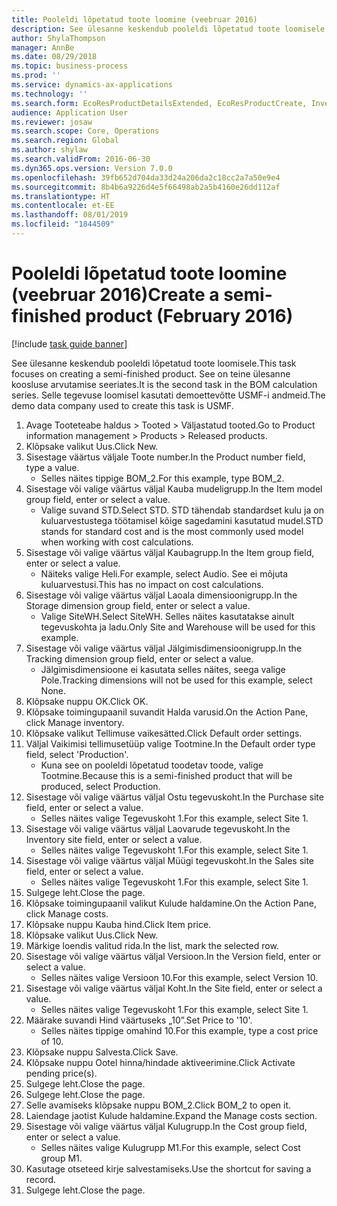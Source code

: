```yaml
---
title: Pooleldi lõpetatud toote loomine (veebruar 2016)
description: See ülesanne keskendub pooleldi lõpetatud toote loomisele.
author: ShylaThompson
manager: AnnBe
ms.date: 08/29/2018
ms.topic: business-process
ms.prod: ''
ms.service: dynamics-ax-applications
ms.technology: ''
ms.search.form: EcoResProductDetailsExtended, EcoResProductCreate, InventItemOrderSetup, InventItemPrice
audience: Application User
ms.reviewer: josaw
ms.search.scope: Core, Operations
ms.search.region: Global
ms.author: shylaw
ms.search.validFrom: 2016-06-30
ms.dyn365.ops.version: Version 7.0.0
ms.openlocfilehash: 39fb652d704da33d24a206da2c18cc2a7a50e9e4
ms.sourcegitcommit: 8b4b6a9226d4e5f66498ab2a5b4160e26dd112af
ms.translationtype: HT
ms.contentlocale: et-EE
ms.lasthandoff: 08/01/2019
ms.locfileid: "1844509"
---
```

# <a name="create-a-semi-finished-product-february-2016"></a><span data-ttu-id="7b6a1-103">Pooleldi lõpetatud toote loomine (veebruar 2016)</span><span class="sxs-lookup"><span data-stu-id="7b6a1-103">Create a semi-finished product (February 2016)</span></span>

[!include [task guide banner](../../includes/task-guide-banner.md)]

<span data-ttu-id="7b6a1-104">See ülesanne keskendub pooleldi lõpetatud toote loomisele.</span><span class="sxs-lookup"><span data-stu-id="7b6a1-104">This task focuses on creating a semi-finished product.</span></span> <span data-ttu-id="7b6a1-105">See on teine ülesanne koosluse arvutamise seeriates.</span><span class="sxs-lookup"><span data-stu-id="7b6a1-105">It is the second task in the BOM calculation series.</span></span> <span data-ttu-id="7b6a1-106">Selle tegevuse loomisel kasutati demoettevõtte USMF-i andmeid.</span><span class="sxs-lookup"><span data-stu-id="7b6a1-106">The demo data company used to create this task is USMF.</span></span>

1. <span data-ttu-id="7b6a1-107">Avage Tooteteabe haldus > Tooted > Väljastatud tooted.</span><span class="sxs-lookup"><span data-stu-id="7b6a1-107">Go to Product information management > Products > Released products.</span></span>
2. <span data-ttu-id="7b6a1-108">Klõpsake valikut Uus.</span><span class="sxs-lookup"><span data-stu-id="7b6a1-108">Click New.</span></span>
3. <span data-ttu-id="7b6a1-109">Sisestage väärtus väljale Toote number.</span><span class="sxs-lookup"><span data-stu-id="7b6a1-109">In the Product number field, type a value.</span></span>
    * <span data-ttu-id="7b6a1-110">Selles näites tippige BOM_2.</span><span class="sxs-lookup"><span data-stu-id="7b6a1-110">For this example, type BOM_2.</span></span>  
4. <span data-ttu-id="7b6a1-111">Sisestage või valige väärtus väljal Kauba mudeligrupp.</span><span class="sxs-lookup"><span data-stu-id="7b6a1-111">In the Item model group field, enter or select a value.</span></span>
    * <span data-ttu-id="7b6a1-112">Valige suvand STD.</span><span class="sxs-lookup"><span data-stu-id="7b6a1-112">Select STD.</span></span> <span data-ttu-id="7b6a1-113">STD tähendab standardset kulu ja on kuluarvestustega töötamisel kõige sagedamini kasutatud mudel.</span><span class="sxs-lookup"><span data-stu-id="7b6a1-113">STD stands for standard cost and is the most commonly used model when working with cost calculations.</span></span>  
5. <span data-ttu-id="7b6a1-114">Sisestage või valige väärtus väljal Kaubagrupp.</span><span class="sxs-lookup"><span data-stu-id="7b6a1-114">In the Item group field, enter or select a value.</span></span>
    * <span data-ttu-id="7b6a1-115">Näiteks valige Heli.</span><span class="sxs-lookup"><span data-stu-id="7b6a1-115">For example, select Audio.</span></span> <span data-ttu-id="7b6a1-116">See ei mõjuta kuluarvestusi.</span><span class="sxs-lookup"><span data-stu-id="7b6a1-116">This has no impact on cost calculations.</span></span>  
6. <span data-ttu-id="7b6a1-117">Sisestage või valige väärtus väljal Laoala dimensioonigrupp.</span><span class="sxs-lookup"><span data-stu-id="7b6a1-117">In the Storage dimension group field, enter or select a value.</span></span>
    * <span data-ttu-id="7b6a1-118">Valige SiteWH.</span><span class="sxs-lookup"><span data-stu-id="7b6a1-118">Select SiteWH.</span></span> <span data-ttu-id="7b6a1-119">Selles näites kasutatakse ainult tegevuskohta ja ladu.</span><span class="sxs-lookup"><span data-stu-id="7b6a1-119">Only Site and Warehouse will be used for this example.</span></span>  
7. <span data-ttu-id="7b6a1-120">Sisestage või valige väärtus väljal Jälgimisdimensioonigrupp.</span><span class="sxs-lookup"><span data-stu-id="7b6a1-120">In the Tracking dimension group field, enter or select a value.</span></span>
    * <span data-ttu-id="7b6a1-121">Jälgimisdimensioone ei kasutata selles näites, seega valige Pole.</span><span class="sxs-lookup"><span data-stu-id="7b6a1-121">Tracking dimensions will not be used for this example, select None.</span></span>  
8. <span data-ttu-id="7b6a1-122">Klõpsake nuppu OK.</span><span class="sxs-lookup"><span data-stu-id="7b6a1-122">Click OK.</span></span>
9. <span data-ttu-id="7b6a1-123">Klõpsake toimingupaanil suvandit Halda varusid.</span><span class="sxs-lookup"><span data-stu-id="7b6a1-123">On the Action Pane, click Manage inventory.</span></span>
10. <span data-ttu-id="7b6a1-124">Klõpsake valikut Tellimuse vaikesätted.</span><span class="sxs-lookup"><span data-stu-id="7b6a1-124">Click Default order settings.</span></span>
11. <span data-ttu-id="7b6a1-125">Väljal Vaikimisi tellimusetüüp valige Tootmine.</span><span class="sxs-lookup"><span data-stu-id="7b6a1-125">In the Default order type field, select 'Production'.</span></span>
    * <span data-ttu-id="7b6a1-126">Kuna see on pooleldi lõpetatud toodetav toode, valige Tootmine.</span><span class="sxs-lookup"><span data-stu-id="7b6a1-126">Because this is a semi-finished product that will be produced, select Production.</span></span>  
12. <span data-ttu-id="7b6a1-127">Sisestage või valige väärtus väljal Ostu tegevuskoht.</span><span class="sxs-lookup"><span data-stu-id="7b6a1-127">In the Purchase site field, enter or select a value.</span></span>
    * <span data-ttu-id="7b6a1-128">Selles näites valige Tegevuskoht 1.</span><span class="sxs-lookup"><span data-stu-id="7b6a1-128">For this example, select Site 1.</span></span>  
13. <span data-ttu-id="7b6a1-129">Sisestage või valige väärtus väljal Laovarude tegevuskoht.</span><span class="sxs-lookup"><span data-stu-id="7b6a1-129">In the Inventory site field, enter or select a value.</span></span>
    * <span data-ttu-id="7b6a1-130">Selles näites valige Tegevuskoht 1.</span><span class="sxs-lookup"><span data-stu-id="7b6a1-130">For this example, select Site 1.</span></span>  
14. <span data-ttu-id="7b6a1-131">Sisestage või valige väärtus väljal Müügi tegevuskoht.</span><span class="sxs-lookup"><span data-stu-id="7b6a1-131">In the Sales site field, enter or select a value.</span></span>
    * <span data-ttu-id="7b6a1-132">Selles näites valige Tegevuskoht 1.</span><span class="sxs-lookup"><span data-stu-id="7b6a1-132">For this example, select Site 1.</span></span>  
15. <span data-ttu-id="7b6a1-133">Sulgege leht.</span><span class="sxs-lookup"><span data-stu-id="7b6a1-133">Close the page.</span></span>
16. <span data-ttu-id="7b6a1-134">Klõpsake toimingupaanil valikut Kulude haldamine.</span><span class="sxs-lookup"><span data-stu-id="7b6a1-134">On the Action Pane, click Manage costs.</span></span>
17. <span data-ttu-id="7b6a1-135">Klõpsake nuppu Kauba hind.</span><span class="sxs-lookup"><span data-stu-id="7b6a1-135">Click Item price.</span></span>
18. <span data-ttu-id="7b6a1-136">Klõpsake valikut Uus.</span><span class="sxs-lookup"><span data-stu-id="7b6a1-136">Click New.</span></span>
19. <span data-ttu-id="7b6a1-137">Märkige loendis valitud rida.</span><span class="sxs-lookup"><span data-stu-id="7b6a1-137">In the list, mark the selected row.</span></span>
20. <span data-ttu-id="7b6a1-138">Sisestage või valige väärtus väljal Versioon.</span><span class="sxs-lookup"><span data-stu-id="7b6a1-138">In the Version field, enter or select a value.</span></span>
    * <span data-ttu-id="7b6a1-139">Selles näites valige Versioon 10.</span><span class="sxs-lookup"><span data-stu-id="7b6a1-139">For this example, select Version 10.</span></span>  
21. <span data-ttu-id="7b6a1-140">Sisestage või valige väärtus väljal Koht.</span><span class="sxs-lookup"><span data-stu-id="7b6a1-140">In the Site field, enter or select a value.</span></span>
    * <span data-ttu-id="7b6a1-141">Selles näites valige Tegevuskoht 1.</span><span class="sxs-lookup"><span data-stu-id="7b6a1-141">For this example, select Site 1.</span></span>  
22. <span data-ttu-id="7b6a1-142">Määrake suvandi Hind väärtuseks „10”.</span><span class="sxs-lookup"><span data-stu-id="7b6a1-142">Set Price to '10'.</span></span>
    * <span data-ttu-id="7b6a1-143">Selles näites tippige omahind 10.</span><span class="sxs-lookup"><span data-stu-id="7b6a1-143">For this example, type a cost price of 10.</span></span>  
23. <span data-ttu-id="7b6a1-144">Klõpsake nuppu Salvesta.</span><span class="sxs-lookup"><span data-stu-id="7b6a1-144">Click Save.</span></span>
24. <span data-ttu-id="7b6a1-145">Klõpsake nuppu Ootel hinna/hindade aktiveerimine.</span><span class="sxs-lookup"><span data-stu-id="7b6a1-145">Click Activate pending price(s).</span></span>
25. <span data-ttu-id="7b6a1-146">Sulgege leht.</span><span class="sxs-lookup"><span data-stu-id="7b6a1-146">Close the page.</span></span>
26. <span data-ttu-id="7b6a1-147">Sulgege leht.</span><span class="sxs-lookup"><span data-stu-id="7b6a1-147">Close the page.</span></span>
27. <span data-ttu-id="7b6a1-148">Selle avamiseks klõpsake nuppu BOM_2.</span><span class="sxs-lookup"><span data-stu-id="7b6a1-148">Click BOM_2 to open it.</span></span>
28. <span data-ttu-id="7b6a1-149">Laiendage jaotist Kulude haldamine.</span><span class="sxs-lookup"><span data-stu-id="7b6a1-149">Expand the Manage costs section.</span></span>
29. <span data-ttu-id="7b6a1-150">Sisestage või valige väärtus väljal Kulugrupp.</span><span class="sxs-lookup"><span data-stu-id="7b6a1-150">In the Cost group field, enter or select a value.</span></span>
    * <span data-ttu-id="7b6a1-151">Selles näites valige Kulugrupp M1.</span><span class="sxs-lookup"><span data-stu-id="7b6a1-151">For this example, select Cost group M1.</span></span>  
30. <span data-ttu-id="7b6a1-152">Kasutage otseteed kirje salvestamiseks.</span><span class="sxs-lookup"><span data-stu-id="7b6a1-152">Use the shortcut for saving a record.</span></span>
31. <span data-ttu-id="7b6a1-153">Sulgege leht.</span><span class="sxs-lookup"><span data-stu-id="7b6a1-153">Close the page.</span></span>

